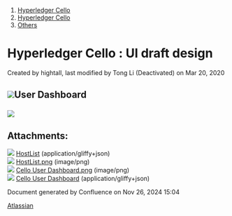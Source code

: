 1. [Hyperledger Cello](index.html)
2. [Hyperledger Cello](Hyperledger-Cello_21659650.html)
3. [Others](Others_21659730.html)

# Hyperledger Cello : UI draft design

Created by hightall, last modified by Tong Li (Deactivated) on Mar 20, 2020

## ![](attachments/21659729/21660213.png?height=250)User Dashboard

### ![](plugins/servlet/confluence/placeholder/unknown-macro)

## Attachments:

![](images/icons/bullet_blue.gif) [HostList](attachments/21659729/21659731) (application/gliffy+json)  
![](images/icons/bullet_blue.gif) [HostList.png](attachments/21659729/21659732.png) (image/png)  
![](images/icons/bullet_blue.gif) [Cello User Dashboard.png](attachments/21659729/21660213.png) (image/png)  
![](images/icons/bullet_blue.gif) [Cello User Dashboard](attachments/21659729/21660212) (application/gliffy+json)

Document generated by Confluence on Nov 26, 2024 15:04

[Atlassian](http://www.atlassian.com/)
